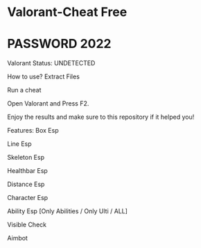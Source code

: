 # Valorant-Cheat Free
# PASSWORD 2022

Valorant
Status: UNDETECTED


How to use?
Extract Files

Run a cheat

Open Valorant and Press F2.

Enjoy the results and make sure to this repository if it helped you!

Features:
Box Esp

Line Esp

Skeleton Esp

Healthbar Esp

Distance Esp

Character Esp

Ability Esp [Only Abilities / Only Ulti / ALL]

Visible Check

Aimbot

